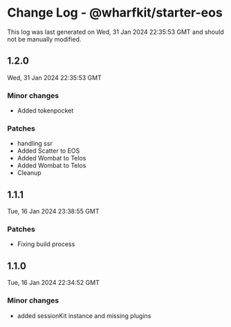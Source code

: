 # Change Log - @wharfkit/starter-eos

This log was last generated on Wed, 31 Jan 2024 22:35:53 GMT and should not be manually modified.

## 1.2.0
Wed, 31 Jan 2024 22:35:53 GMT

### Minor changes

- Added tokenpocket

### Patches

- handling ssr
- Added Scatter to EOS
- Added Wombat to Telos
- Added Wombat to Telos
- Cleanup

## 1.1.1
Tue, 16 Jan 2024 23:38:55 GMT

### Patches

- Fixing build process

## 1.1.0
Tue, 16 Jan 2024 22:34:52 GMT

### Minor changes

- added sessionKit instance and missing plugins

